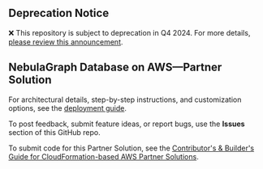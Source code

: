 ## Deprecation Notice

:x: This repository is subject to deprecation in Q4 2024. For more details, [please review this announcement](https://github.com/aws-ia/.announcements/issues/1). 


## NebulaGraph Database on AWS—Partner Solution

For architectural details, step-by-step instructions, and customization options, see the [deployment guide](https://fwd.aws/N8dY8?).

To post feedback, submit feature ideas, or report bugs, use the **Issues** section of this GitHub repo. 

To submit code for this Partner Solution, see the [Contributor's & Builder's Guide for CloudFormation-based AWS Partner Solutions](https://aws-quickstart.github.io/).
